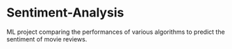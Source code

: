 # Sentiment-Analysis
ML project comparing the performances of various algorithms to predict the sentiment of movie reviews.
